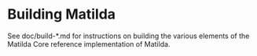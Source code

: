 Building Matilda
================

See doc/build-*.md for instructions on building the various
elements of the Matilda Core reference implementation of Matilda.
